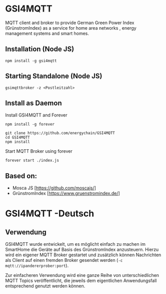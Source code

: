 # GSI4MQTT
MQTT client and broker to provide German Green Power Index (GrünstromIndex) as a service for home area networks , energy management systems and smart homes.

## Installation (Node JS)
```
npm install -g gsi4mqtt
```

## Starting Standalone  (Node JS)
```
gsimqttbroker -z <Postleitzahl>
```

## Install as Daemon

Install GSI4MQTT and Forever
```
npm install -g forever

git clone https://github.com/energychain/GSI4MQTT
cd GSI4MQTT
npm install

```

Start MQTT Broker using forever
```
forever start ./index.js
```

## Based on:
- Mosca JS [https://github.com/moscajs/]
- GrünstromIndex [https://www.gruenstromindex.de/]


# GSI4MQTT -Deutsch

## Verwendung
GSI4MQTT wurde entwickelt, um es möglicht einfach zu machen im SmartHome die Geräte auf Basis des GrünstromIndex anzusteuern. Hierzu wird ein eigener MQTT Broker gestartet und
zusätzlich können Nachrichten als Client auf einen fremden Broker gesendet werden (`-c mqtt://ipandererprober:port`).

Zur einfacheren Verwendung wird eine ganze Reihe von unterschiedlichen MQTT Topics veröffentlicht, die jeweils dem eigentlichen Anwendungsfall entsprechend genutzt werden können.
